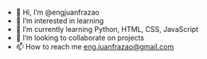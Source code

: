 - 👋 Hi, I’m @engjuanfrazao
- 👀 I’m interested in learning
- 🌱 I’m currently learning Python, HTML, CSS, JavaScript
- 💞️ I’m looking to collaborate on projects
- 📫 How to reach me eng.juanfrazao@gmail.com

<!---
engjuanfrazao/engjuanfrazao is a ✨ special ✨ repository because its `README.md` (this file) appears on your GitHub profile.
You can click the Preview link to take a look at your changes.
--->
